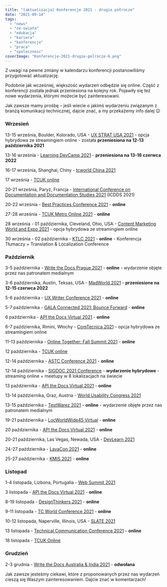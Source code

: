 ```yaml
---
title: "[aktualizacja] Konferencje 2021 - drugie półrocze"
date: "2021-09-14"
tags:
  - "news"
  - "ze-swiata"
  - "edukacja"
  - "kariera"
  - "konferencje"
  - "praca"
  - "spolecznosc"
coverImage: "Konferencje-2021-drugie-polrocze-6.png"
---
```


Z uwagi na pewne zmiany w kalendarzu konferencji postanowiliśmy przygotować
aktualizację.

Podobnie jak wcześniej, większość wydarzeń odbędzie się online. Część z
konferencji została jednak przeniesiona na kolejny rok. Pojawiły się też nowe
wydarzenia, którymi możecie być zainteresowani.

Jak zawsze mamy prośbę – jeśli wiecie o jakimś wydarzeniu związanym z branżą
komunikacji technicznej, dajcie znać, a my przekażemy info dalej 😉

### Wrzesień

13-15 września, Boulder, Kolorado, USA -
[UX STRAT USA 2021](https://uxstrat.com/usa/) - opcja hybrydowa ze streamingiem
online - została **przeniesiona na 12-13 października 2021**

13-16 września - [Learning DevCamp 2021](http://learningdevcamp.com/) -
**przeniesiona na 13-16 czerwca 2022**

16-17 września, Shanghai, Chiny -
[tcworld China 2021](https://www.tcworld-china.cn/en/)

17 września - [TCUK online](http://technicalcommunicationuk.com/?p=10349)

20-21 września, Paryż, Francja -
[International Conference on Documentation and Documentation Studies 2021](https://waset.org/documentation-and-documentation-studies-conference-in-september-2021-in-paris)
(ICDDS 2021)

20-22 września -
[Best Practices Conference 2021](https://bp.infomanagementcenter.com/) -
**online**

27-28 września -
[TCUK Metro Online 2021](http://technicalcommunicationuk.com/?p=10337) -
**online**

28 września - 01 października, Cleveland, Ohio, USA -
[Content Marketing World and Expo 2021](https://www.contentmarketingworld.com/) -
opcja hybrydowa ze streamingiem online

30 września - 02 października -
[KTLC 2021](https://www.konferencjatlumaczy.pl/) - **online** - Konferencja
Tłumaczy + Translation & Localization Conference

### Październik

3-5 października -
[Write the Docs Prague 2021](https://www.writethedocs.org/conf/prague/2021/) -
**online** - wydarzenie objęte przez nas patronatem medialnym

3-6 października, Austin, Teksas, USA -
[MadWorld 2021](https://www.madcapsoftware.com/madworld-conferences/madworld-2021/)
- **przeniesione na 12-15 czerwca 2022**

5-6 października -
[UX Writer Conference 2021](https://uxwriterconference.com/) - **online**

5-7 października -
[GALA Connected 2021: Bounce Forward](https://www.gala-global.org/conferences/gala-connected-2021-bounce-forward)
\- **online**

6 października -
[API the Docs Virtual 2021](https://apithedocs.org/virtual-2021) - **online**

6-7 października, Rimini, Włochy -
[ComTecnica 2021](https://www.comtecnica.eu/en/) - opcja hybrydowa ze
streamingiem online

11-13 października -
[Online Together: Fall Summit 2021](https://aneventapart.com/event/fall-summit-2021) -
**online**

12 października - [TCUK online](http://technicalcommunicationuk.com/?p=10361)

12-14 października -
[ASTC Conference 2021](https://www.astc.org.au/astc-conference-2021) -
**online**

12-14 października -
[SIGDOC 2021 Conference](https://sigdoc.acm.org/conference/2021/) - **wydarzenie
hybrydowe** - streaming online + meetupy w 8 lokalizacjach na świecie

13 października -
[API the Docs Virtual 2021](https://apithedocs.org/virtual-2021) - **online**

13-14 października, Graz, Austria -
[World Usability Congress 2021](https://worldusabilitycongress.com/)

13-15 października - [TestWarez 2021](https://www.testwarez.pl/) - **online** -
wydarzenie objęte przez nas patronatem medialnym

19-21 października - [LocWorldWide45 Virtual](https://locworld.com/) -
**online**

20 października -
[API the Docs Virtual 2021](https://apithedocs.org/virtual-2021) - **online**

20-21 października, Las Vegas, Newada, USA -
[DevLearn 2021](https://devlearn.com/)

24-27 października - [LavaCon 2021](https://lavacon.org/) - **online**

25-27 października - [KMIS 2021](http://www.kmis.ic3k.org/) - **online**

### Listopad

1-4 listopada, Lizbona, Portugalia - [Web Summit 2021](https://websummit.com/)

3 listopada - [API the Docs Virtual 2021](https://apithedocs.org/virtual-2021) -
**online**

8-19 listopada -
[DesignThinkers 2021](https://pheedloop.com/designthinkers/site/) - **online**

9-11 listopada -
[TC World Conference 2021](https://tcworldconference.tekom.de/) - **online**

10-12 listopada, Naperville, Illinois, USA -
[SLATE 2021](https://www.slategroup.org/conference)

13 listopada -
[Technical Communication Conference 2021](https://www.softserveinc.com/en-us/events/technical-communication-conference-2021) -
**online**

18 listopada - [TCUK Online](http://technicalcommunicationuk.com/?p=10437)

### Grudzień

2-3 grudnia -
[Write the Docs Australia & India 2021](https://www.writethedocs.org/conf/australia/2021/) -
**odwołana**

Jak zawsze jesteśmy ciekawi, które z proponowanych przez nas wydarzeń cieszą się
Waszym zainteresowaniem. Dajcie znać w komentarzach!
